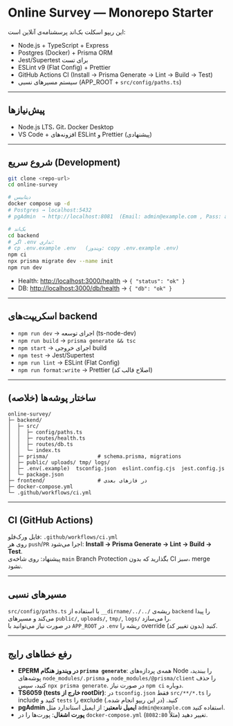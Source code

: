 # Online Survey — Monorepo Starter

این ریپو اسکلت بک‌اند پرسشنامه‌ی آنلاین است:

- Node.js + TypeScript + Express  
- Postgres (Docker) + Prisma ORM  
- Jest/Supertest برای تست  
- ESLint v9 (Flat Config) + Prettier  
- GitHub Actions CI (Install → Prisma Generate → Lint → Build → Test)  
- سیستم مسیرهای نسبی (APP_ROOT + `src/config/paths.ts`)

---

## پیش‌نیازها
- Node.js LTS، Git، Docker Desktop  
- VS Code + افزونه‌های ESLint و Prettier (پیشنهادی)

---

## شروع سریع (Development)

```bash
git clone <repo-url>
cd online-survey

# دیتابیس
docker compose up -d
# Postgres → localhost:5432
# pgAdmin  → http://localhost:8081  (Email: admin@example.com , Pass: admin123)

# بک‌اند
cd backend
# اگر .env نداری:
# cp .env.example .env   (ویندوز: copy .env.example .env)
npm ci
npx prisma migrate dev --name init
npm run dev
```

- Health:  <http://localhost:3000/health>  → `{ "status": "ok" }`  
- DB:      <http://localhost:3000/db/health> → `{ "db": "ok" }`

---

## اسکریپت‌های backend

- `npm run dev`   → اجرای توسعه (ts-node-dev)  
- `npm run build` → `prisma generate && tsc`  
- `npm start`     → اجرای خروجی build  
- `npm test`      → Jest/Supertest  
- `npm run lint`  → ESLint (Flat Config)  
- `npm run format:write` → Prettier (اصلاح قالب کد)

---

## ساختار پوشه‌ها (خلاصه)

```
online-survey/
├─ backend/
│  ├─ src/
│  │  ├─ config/paths.ts
│  │  ├─ routes/health.ts
│  │  ├─ routes/db.ts
│  │  └─ index.ts
│  ├─ prisma/                # schema.prisma, migrations
│  ├─ public/ uploads/ tmp/ logs/
│  ├─ .env(.example)  tsconfig.json  eslint.config.cjs  jest.config.js
│  └─ package.json
├─ frontend/                 # در فازهای بعدی
├─ docker-compose.yml
└─ .github/workflows/ci.yml
```

---

## CI (GitHub Actions)
فایل ورک‌فلو: `.github/workflows/ci.yml`  
روی هر `push`/`PR` اجرا می‌شود: **Install → Prisma Generate → Lint → Build → Test**.  
پیشنهاد: روی شاخه‌ی `main` Branch Protection بگذارید که بدون CI سبز، merge نشود.

---

## مسیرهای نسبی
`src/config/paths.ts` با استفاده از `__dirname/../../` ریشه‌ی `backend` را پیدا می‌کند و مسیرهای `public/`, `uploads/`, `tmp/`, `logs/` را می‌سازد.  
در صورت نیاز می‌توانید با `APP_ROOT` در `.env` ریشه را override کنید (بدون تغییر کد).

---

## رفع خطاهای رایج

- **EPERM در ویندوز هنگام `prisma generate`**: همه‌ی پردازه‌های Node را ببندید، پوشه‌های `node_modules/.prisma` و `node_modules/@prisma/client` را حذف کنید، سپس `npx prisma generate`. در صورت نیاز `npm ci` دوباره.
- **TS6059 (tests خارج از rootDir)**: در `tsconfig.json` فقط `src/**/*.ts` را include کنید و `tests` را exclude کنید. (در این ریپو انجام شده.)
- **pgAdmin ایمیل نامعتبر**: از ایمیل استاندارد مثل `admin@example.com` استفاده کنید.
- **پورت اشغال**: پورت‌ها را در `docker-compose.yml` تغییر دهید (مثلاً `8082:80`).
